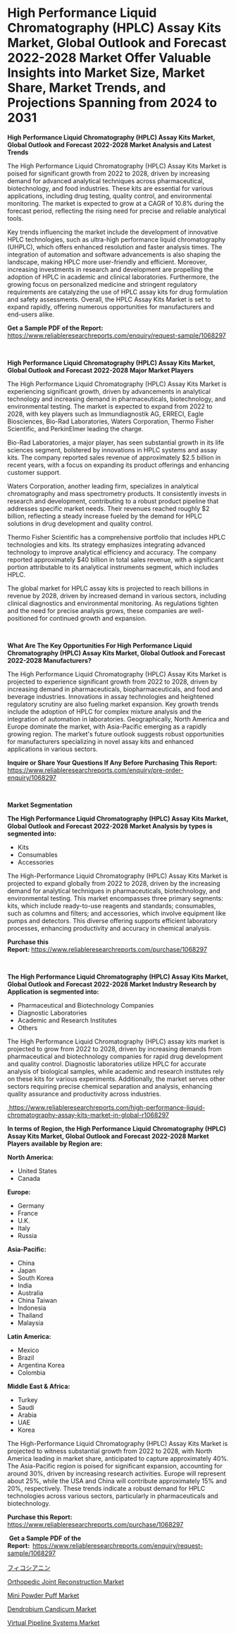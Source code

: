 <p><h1>High Performance Liquid Chromatography (HPLC) Assay Kits Market, Global Outlook and Forecast 2022-2028 Market Offer Valuable Insights into Market Size, Market Share, Market Trends, and Projections Spanning from 2024 to 2031</h1></p><p><strong>High Performance Liquid Chromatography (HPLC) Assay Kits Market, Global Outlook and Forecast 2022-2028 Market Analysis and Latest Trends</strong></p>
<p><p>The High Performance Liquid Chromatography (HPLC) Assay Kits Market is poised for significant growth from 2022 to 2028, driven by increasing demand for advanced analytical techniques across pharmaceutical, biotechnology, and food industries. These kits are essential for various applications, including drug testing, quality control, and environmental monitoring. The market is expected to grow at a CAGR of 10.8% during the forecast period, reflecting the rising need for precise and reliable analytical tools.</p><p>Key trends influencing the market include the development of innovative HPLC technologies, such as ultra-high performance liquid chromatography (UHPLC), which offers enhanced resolution and faster analysis times. The integration of automation and software advancements is also shaping the landscape, making HPLC more user-friendly and efficient. Moreover, increasing investments in research and development are propelling the adoption of HPLC in academic and clinical laboratories. Furthermore, the growing focus on personalized medicine and stringent regulatory requirements are catalyzing the use of HPLC assay kits for drug formulation and safety assessments. Overall, the HPLC Assay Kits Market is set to expand rapidly, offering numerous opportunities for manufacturers and end-users alike.</p></p>
<p><strong>Get a Sample PDF of the Report:&nbsp;</strong> <a href="https://www.reliableresearchreports.com/enquiry/request-sample/1068297">https://www.reliableresearchreports.com/enquiry/request-sample/1068297</a></p>
<p>&nbsp;</p>
<p><strong>High Performance Liquid Chromatography (HPLC) Assay Kits Market, Global Outlook and Forecast 2022-2028 Major Market Players</strong></p>
<p><p>The High Performance Liquid Chromatography (HPLC) Assay Kits Market is experiencing significant growth, driven by advancements in analytical technology and increasing demand in pharmaceuticals, biotechnology, and environmental testing. The market is expected to expand from 2022 to 2028, with key players such as Immundiagnostik AG, ERRECI, Eagle Biosciences, Bio-Rad Laboratories, Waters Corporation, Thermo Fisher Scientific, and PerkinElmer leading the charge.</p><p>Bio-Rad Laboratories, a major player, has seen substantial growth in its life sciences segment, bolstered by innovations in HPLC systems and assay kits. The company reported sales revenue of approximately $2.5 billion in recent years, with a focus on expanding its product offerings and enhancing customer support. </p><p>Waters Corporation, another leading firm, specializes in analytical chromatography and mass spectrometry products. It consistently invests in research and development, contributing to a robust product pipeline that addresses specific market needs. Their revenues reached roughly $2 billion, reflecting a steady increase fueled by the demand for HPLC solutions in drug development and quality control.</p><p>Thermo Fisher Scientific has a comprehensive portfolio that includes HPLC technologies and kits. Its strategy emphasizes integrating advanced technology to improve analytical efficiency and accuracy. The company reported approximately $40 billion in total sales revenue, with a significant portion attributable to its analytical instruments segment, which includes HPLC.</p><p>The global market for HPLC assay kits is projected to reach billions in revenue by 2028, driven by increased demand in various sectors, including clinical diagnostics and environmental monitoring. As regulations tighten and the need for precise analysis grows, these companies are well-positioned for continued growth and expansion.</p></p>
<p>&nbsp;</p>
<p><strong>What Are The Key Opportunities For High Performance Liquid Chromatography (HPLC) Assay Kits Market, Global Outlook and Forecast 2022-2028 Manufacturers?</strong></p>
<p><p>The High Performance Liquid Chromatography (HPLC) Assay Kits Market is projected to experience significant growth from 2022 to 2028, driven by increasing demand in pharmaceuticals, biopharmaceuticals, and food and beverage industries. Innovations in assay technologies and heightened regulatory scrutiny are also fueling market expansion. Key growth trends include the adoption of HPLC for complex mixture analysis and the integration of automation in laboratories. Geographically, North America and Europe dominate the market, with Asia-Pacific emerging as a rapidly growing region. The market's future outlook suggests robust opportunities for manufacturers specializing in novel assay kits and enhanced applications in various sectors.</p></p>
<p><strong>Inquire or Share Your Questions If Any Before Purchasing This Report:</strong> <a href="https://www.reliableresearchreports.com/enquiry/pre-order-enquiry/1068297">https://www.reliableresearchreports.com/enquiry/pre-order-enquiry/1068297</a></p>
<p>&nbsp;</p>
<p><strong>Market Segmentation</strong></p>
<p><strong>The High Performance Liquid Chromatography (HPLC) Assay Kits Market, Global Outlook and Forecast 2022-2028 Market Analysis by types is segmented into:</strong></p>
<p><ul><li>Kits</li><li>Consumables</li><li>Accessories</li></ul></p>
<p><p>The High-Performance Liquid Chromatography (HPLC) Assay Kits Market is projected to expand globally from 2022 to 2028, driven by the increasing demand for analytical techniques in pharmaceuticals, biotechnology, and environmental testing. This market encompasses three primary segments: kits, which include ready-to-use reagents and standards; consumables, such as columns and filters; and accessories, which involve equipment like pumps and detectors. This diverse offering supports efficient laboratory processes, enhancing productivity and accuracy in chemical analysis.</p></p>
<p><strong>Purchase this Report:&nbsp;</strong><a href="https://www.reliableresearchreports.com/purchase/1068297">https://www.reliableresearchreports.com/purchase/1068297</a></p>
<p>&nbsp;</p>
<p><strong>The High Performance Liquid Chromatography (HPLC) Assay Kits Market, Global Outlook and Forecast 2022-2028 Market Industry Research by Application is segmented into:</strong></p>
<p><ul><li>Pharmaceutical and Biotechnology Companies</li><li>Diagnostic Laboratories</li><li>Academic and Research Institutes</li><li>Others</li></ul></p>
<p><p>The High Performance Liquid Chromatography (HPLC) assay kits market is projected to grow from 2022 to 2028, driven by increasing demands from pharmaceutical and biotechnology companies for rapid drug development and quality control. Diagnostic laboratories utilize HPLC for accurate analysis of biological samples, while academic and research institutes rely on these kits for various experiments. Additionally, the market serves other sectors requiring precise chemical separation and analysis, enhancing quality assurance and productivity across industries.</p></p>
<p><a href="https://www.reliableresearchreports.com/high-performance-liquid-chromatography-assay-kits-market-in-global-r1068297">&nbsp;https://www.reliableresearchreports.com/high-performance-liquid-chromatography-assay-kits-market-in-global-r1068297</a></p>
<p><strong>In terms of Region, the High Performance Liquid Chromatography (HPLC) Assay Kits Market, Global Outlook and Forecast 2022-2028 Market Players available by Region are:</strong></p>
<p>
    <p> <strong> North America: </strong>
        <ul>
            <li>United States</li>
            <li>Canada</li>
        </ul>
        </p> 
    <p> <strong> Europe: </strong>
        <ul>
            <li>Germany</li>
            <li>France</li>
            <li>U.K.</li>
            <li>Italy</li>
            <li>Russia</li>
        </ul>
        </p> 
    <p> <strong> Asia-Pacific: </strong>
        <ul>
            <li>China</li>
            <li>Japan</li>
            <li>South Korea</li>
            <li>India</li>
            <li>Australia</li>
            <li>China Taiwan</li>
            <li>Indonesia</li>
            <li>Thailand</li>
            <li>Malaysia</li>
        </ul>
        </p> 
    <p> <strong> Latin America: </strong>
        <ul>
            <li>Mexico</li>
            <li>Brazil</li>
            <li>Argentina Korea</li>
            <li>Colombia</li>
        </ul>
        </p> 
    <p> <strong> Middle East & Africa: </strong>
        <ul>
            <li>Turkey</li>
            <li>Saudi</li>
            <li>Arabia</li>
            <li>UAE</li>
            <li>Korea</li>
        </ul>
    </p>
    </p>
<p><p>The High-Performance Liquid Chromatography (HPLC) Assay Kits Market is projected to witness substantial growth from 2022 to 2028, with North America leading in market share, anticipated to capture approximately 40%. The Asia-Pacific region is poised for significant expansion, accounting for around 30%, driven by increasing research activities. Europe will represent about 25%, while the USA and China will contribute approximately 15% and 20%, respectively. These trends indicate a robust demand for HPLC technologies across various sectors, particularly in pharmaceuticals and biotechnology.</p></p>
<p><strong>Purchase this Report: </strong><a href="https://www.reliableresearchreports.com/purchase/1068297">https://www.reliableresearchreports.com/purchase/1068297</a></p>
<p>&nbsp;<strong>Get a Sample PDF of the Report:&nbsp;&nbsp;</strong><a href="https://www.reliableresearchreports.com/enquiry/request-sample/1068297">https://www.reliableresearchreports.com/enquiry/request-sample/1068297</a></p>
<p><strong></strong></p>
<p><p><a href="https://medium.com/@zackaryhalvorson2023/%E3%83%95%E3%82%A3%E3%82%B3%E3%82%B7%E3%82%A2%E3%83%8B%E3%83%B3%E5%B8%82%E5%A0%B4%E8%AA%BF%E6%9F%BB%E3%83%AC%E3%83%9D%E3%83%BC%E3%83%88-2024%E5%B9%B4%E3%81%8B%E3%82%892031%E5%B9%B4%E3%81%BE%E3%81%A7%E3%81%AE%E5%AE%89%E5%AE%9A%E3%81%97%E3%81%9Fcagr-7-%E3%81%AE%E5%B8%82%E5%A0%B4%E4%BA%88%E6%B8%AC%E3%81%A8%E6%88%90%E9%95%B7%E8%A6%8B%E9%80%9A%E3%81%97-7cf24a8aec1d">フィコシアニン</a></p><p><a href="https://medium.com/@elisamohr1927/orthopedic-joint-reconstruction-market-industry-landscape-growth-trajectories-and-global-markets-2f5b634df7b3">Orthopedic Joint Reconstruction Market</a></p><p><a href="https://www.linkedin.com/pulse/mini-powder-puff-market-global-insights-sales-trends-2024-3cnne?trackingId=6zMoXIgkSW28Iu%2FyBUl1%2FA%3D%3D">Mini Powder Puff Market</a></p><p><a href="https://issuu.com/reportprime-2/docs/dendrobium-candicum-market-size-203_88d135369719fd">Dendrobium Candicum Market</a></p><p><a href="https://www.linkedin.com/pulse/future-virtual-pipeline-systems-market-global-forecast-trends-va33c?trackingId=9LcExxRMSxm4bniCkJ%2Bbhg%3D%3D">Virtual Pipeline Systems Market</a></p></p>
